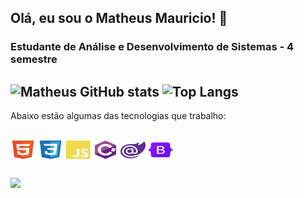 ## Olá, eu sou o Matheus Mauricio! 👋  
###  Estudante de Análise e Desenvolvimento de Sistemas - 4 semestre

![Matheus GitHub stats](https://github-readme-stats.vercel.app/api?username=Matheusmauriciom&show_icons=true&theme=dracula) 
![Top Langs](https://github-readme-stats.vercel.app/api/top-langs/?username=Matheusmauriciom&layout=compact)
---
 Abaixo estão algumas das tecnologias que trabalho:

<div style="display: inline_block"><br>
  <img align="center" alt="HTML" height="30" width="40" src="https://raw.githubusercontent.com/devicons/devicon/master/icons/html5/html5-original.svg">
  <img align="center" alt="CSS" height="30" width="40" src="https://raw.githubusercontent.com/devicons/devicon/master/icons/css3/css3-original.svg">
  <img align="center" alt="JS" height="30" width="40" src="https://raw.githubusercontent.com/devicons/devicon/master/icons/javascript/javascript-plain.svg">
  <img align="center" alt="C#" height="30" width="40" src="https://raw.githubusercontent.com/devicons/devicon/master/icons/csharp/csharp-original.svg">
  <img align="center" alt="C#" height="30" width="40" src="https://raw.githubusercontent.com/devicons/devicon/master/icons/blazor/blazor-original.svg">
  <img align="center" alt="C#" height="30" width="40" src="https://raw.githubusercontent.com/devicons/devicon/master/icons/bootstrap/bootstrap-original.svg">
</div>
  
##

<a href="https://www.linkedin.com/in/matheus-mauricio-455847165/" target="_blank"><img src="https://img.shields.io/badge/-LinkedIn-%230077B5?style=for-the-badge&logo=linkedin&logoColor=white" target="_blank"></a>



